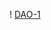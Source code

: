 ! [DAO-1](https://user-images.githubusercontent.com/90610801/161630242-c62e134b-6a63-49f9-898c-e3b5743481b2.jpg)
